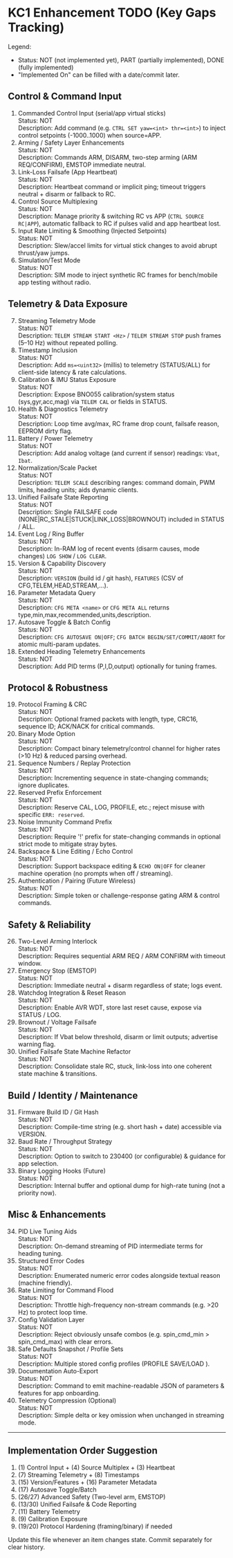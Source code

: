 # KC1 Enhancement TODO (Key Gaps Tracking)

Legend:

- Status: NOT (not implemented yet), PART (partially implemented), DONE (fully implemented)
- "Implemented On" can be filled with a date/commit later.

## Control & Command Input

1. Commanded Control Input (serial/app virtual sticks)  
   Status: NOT  
   Description: Add command (e.g. `CTRL SET yaw=<int> thr=<int>`) to inject control setpoints (-1000..1000) when source=APP.
2. Arming / Safety Layer Enhancements  
   Status: NOT  
   Description: Commands ARM, DISARM, two-step arming (ARM REQ/CONFIRM), EMSTOP immediate neutral.
3. Link-Loss Failsafe (App Heartbeat)  
   Status: NOT  
   Description: Heartbeat command or implicit ping; timeout triggers neutral + disarm or fallback to RC.
4. Control Source Multiplexing  
   Status: NOT  
   Description: Manage priority & switching RC vs APP (`CTRL SOURCE RC|APP`), automatic fallback to RC if pulses valid and app heartbeat lost.
5. Input Rate Limiting & Smoothing (Injected Setpoints)  
   Status: NOT  
   Description: Slew/accel limits for virtual stick changes to avoid abrupt thrust/yaw jumps.
6. Simulation/Test Mode  
   Status: NOT  
   Description: SIM mode to inject synthetic RC frames for bench/mobile app testing without radio.

## Telemetry & Data Exposure

7. Streaming Telemetry Mode  
   Status: NOT  
   Description: `TELEM STREAM START <Hz>` / `TELEM STREAM STOP` push frames (5–10 Hz) without repeated polling.
8. Timestamp Inclusion  
   Status: NOT  
   Description: Add `ms=<uint32>` (millis) to telemetry (STATUS/ALL) for client-side latency & rate calculations.
9. Calibration & IMU Status Exposure  
   Status: NOT  
   Description: Expose BNO055 calibration/system status (sys,gyr,acc,mag) via `TELEM CAL` or fields in STATUS.
10. Health & Diagnostics Telemetry  
    Status: NOT  
    Description: Loop time avg/max, RC frame drop count, failsafe reason, EEPROM dirty flag.
11. Battery / Power Telemetry  
    Status: NOT  
    Description: Add analog voltage (and current if sensor) readings: `Vbat`, `Ibat`.
12. Normalization/Scale Packet  
    Status: NOT  
    Description: `TELEM SCALE` describing ranges: command domain, PWM limits, heading units; aids dynamic clients.
13. Unified Failsafe State Reporting  
    Status: NOT  
    Description: Single FAILSAFE code (NONE|RC_STALE|STUCK|LINK_LOSS|BROWNOUT) included in STATUS / ALL.
14. Event Log / Ring Buffer  
    Status: NOT  
    Description: In-RAM log of recent events (disarm causes, mode changes) `LOG SHOW` / `LOG CLEAR`.
15. Version & Capability Discovery  
    Status: NOT  
    Description: `VERSION` (build id / git hash), `FEATURES` (CSV of CFG,TELEM,HEAD,STREAM,...).
16. Parameter Metadata Query  
    Status: NOT  
    Description: `CFG META <name>` or `CFG META ALL` returns type,min,max,recommended,units,description.
17. Autosave Toggle & Batch Config  
    Status: NOT  
    Description: `CFG AUTOSAVE ON|OFF`; `CFG BATCH BEGIN/SET/COMMIT/ABORT` for atomic multi-param updates.
18. Extended Heading Telemetry Enhancements  
    Status: NOT  
    Description: Add PID terms (P,I,D,output) optionally for tuning frames.

## Protocol & Robustness

19. Protocol Framing & CRC  
    Status: NOT  
    Description: Optional framed packets with length, type, CRC16, sequence ID; ACK/NACK for critical commands.
20. Binary Mode Option  
    Status: NOT  
    Description: Compact binary telemetry/control channel for higher rates (>10 Hz) & reduced parsing overhead.
21. Sequence Numbers / Replay Protection  
    Status: NOT  
    Description: Incrementing sequence in state-changing commands; ignore duplicates.
22. Reserved Prefix Enforcement  
    Status: NOT  
    Description: Reserve CAL, LOG, PROFILE, etc.; reject misuse with specific `ERR: reserved`.
23. Noise Immunity Command Prefix  
    Status: NOT  
    Description: Require '!' prefix for state-changing commands in optional strict mode to mitigate stray bytes.
24. Backspace & Line Editing / Echo Control  
    Status: NOT  
    Description: Support backspace editing & `ECHO ON|OFF` for cleaner machine operation (no prompts when off / streaming).
25. Authentication / Pairing (Future Wireless)  
    Status: NOT  
    Description: Simple token or challenge-response gating ARM & control commands.

## Safety & Reliability

26. Two-Level Arming Interlock  
    Status: NOT  
    Description: Requires sequential ARM REQ / ARM CONFIRM with timeout window.
27. Emergency Stop (EMSTOP)  
    Status: NOT  
    Description: Immediate neutral + disarm regardless of state; logs event.
28. Watchdog Integration & Reset Reason  
    Status: NOT  
    Description: Enable AVR WDT, store last reset cause, expose via STATUS / LOG.
29. Brownout / Voltage Failsafe  
    Status: NOT  
    Description: If Vbat below threshold, disarm or limit outputs; advertise warning flag.
30. Unified Failsafe State Machine Refactor  
    Status: NOT  
    Description: Consolidate stale RC, stuck, link-loss into one coherent state machine & transitions.

## Build / Identity / Maintenance

31. Firmware Build ID / Git Hash  
    Status: NOT  
    Description: Compile-time string (e.g. short hash + date) accessible via VERSION.
32. Baud Rate / Throughput Strategy  
    Status: NOT  
    Description: Option to switch to 230400 (or configurable) & guidance for app selection.
33. Binary Logging Hooks (Future)  
    Status: NOT  
    Description: Internal buffer and optional dump for high-rate tuning (not a priority now).

## Misc & Enhancements

34. PID Live Tuning Aids  
    Status: NOT  
    Description: On-demand streaming of PID intermediate terms for heading tuning.
35. Structured Error Codes  
    Status: NOT  
    Description: Enumerated numeric error codes alongside textual reason (machine friendly).
36. Rate Limiting for Command Flood  
    Status: NOT  
    Description: Throttle high-frequency non-stream commands (e.g. >20 Hz) to protect loop time.
37. Config Validation Layer  
    Status: NOT  
    Description: Reject obviously unsafe combos (e.g. spin_cmd_min > spin_cmd_max) with clear errors.
38. Safe Defaults Snapshot / Profile Sets  
    Status: NOT  
    Description: Multiple stored config profiles (PROFILE SAVE/LOAD <id>).
39. Documentation Auto-Export  
    Status: NOT  
    Description: Command to emit machine-readable JSON of parameters & features for app onboarding.
40. Telemetry Compression (Optional)  
    Status: NOT  
    Description: Simple delta or key omission when unchanged in streaming mode.

---

## Implementation Order Suggestion

1. (1) Control Input + (4) Source Multiplex + (3) Heartbeat
2. (7) Streaming Telemetry + (8) Timestamps
3. (15) Version/Features + (16) Parameter Metadata
4. (17) Autosave Toggle/Batch
5. (26/27) Advanced Safety (Two-level arm, EMSTOP)
6. (13/30) Unified Failsafe & Code Reporting
7. (11) Battery Telemetry
8. (9) Calibration Exposure
9. (19/20) Protocol Hardening (framing/binary) if needed

Update this file whenever an item changes state. Commit separately for clear history.
